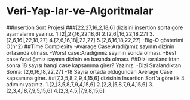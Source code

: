 # Veri-Yap-lar-ve-Algoritmalar
##Insertion Sort Projesi
###[22,27,16,2,18,6] dizisini insertion sorta göre aşamalarını yazınız.
1.[2|,27,16,22,18,6]
2.[2,6|,16,22,18,27]
3.[2,6,16|,22,18,27]
4.[2,6,16,18|,22,27]
5.[2,6,16,18,22,27]
-Big-O gösterimi O(n^2)
##Time Complexity
-Avarage Case:Aradığımız sayının dizinin ortasında olması.
-Worst case:Aradığımız sayının sonda olması.
-Best case:Aradığımız sayının dizinin en başında olması.
##Dizi sıralandıktan sonra 18 sayısı hangi case kapsamına girer? Yazınız.
-Dizi Sıralandıktan Sonra: [2,6,16,18,22,27]
-18 Sayısı ortada olduğundan Average Case kapsamına girer.
##[7,3,5,8,2,9,4,15,6] dizisinin Insertion Sort'a göre ilk 4 adımını yazınız.
1.[2,|3,5,8,7,9,4,15,6]
2.[2,3,|5,8,7,9,4,15,6]
3.[2,3,4,|8,7,9,5,15,6]
4.[2,3,4,5,|7,9,8,15,6]